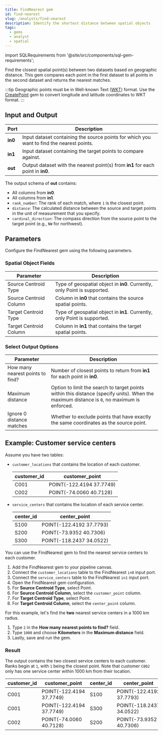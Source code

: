 ```yaml
---
title: FindNearest gem
id: find-nearest
slug: /analysts/find-nearest
description: Identify the shortest distance between spatial objects
tags:
  - gems
  - analyst
  - spatial
---
```


import SQLRequirements from '@site/src/components/sql-gem-requirements';

<SQLRequirements
  execution_engine="SQL Warehouse"
  sql_package_name="ProphecyDatabricksSqlSpatial"
  sql_package_version="0.0.3+"
/>

Find the closest spatial point(s) between two datasets based on geographic distance. This gem compares each point in the first dataset to all points in the second dataset and returns the nearest matches.

:::tip
Geographic points must be in Well-known Text ([WKT](https://en.wikipedia.org/wiki/Well-known_text_representation_of_geometry)) format. Use the [CreatePoint](/analysts/create-point) gem to convert longitude and latitude coordinates to WKT format.
:::

## Input and Output

| Port    | Description                                                                               |
| ------- | ----------------------------------------------------------------------------------------- |
| **in0** | Input dataset containing the source points for which you want to find the nearest points. |
| **in1** | Input dataset containing the target points to compare against.                            |
| **out** | Output dataset with the nearest point(s) from **in1** for each point in **in0**.          |

The output schema of **out** contains:

- All columns from **in0**.
- All columns from **in1**.
- `rank_number`: The rank of each match, where `1` is the closest point.
- `distance`: The calculated distance between the source and target points in the unit of measurement that you specify.
- `cardinal_direction`: The compass direction from the source point to the target point (e.g., `NW` for northwest).

## Parameters

Configure the FindNearest gem using the following parameters.

### Spatial Object Fields

| Parameter              | Description                                                               |
| ---------------------- | ------------------------------------------------------------------------- |
| Source Centroid Type   | Type of geospatial object in **in0**. Currently, only Point is supported. |
| Source Centroid Column | Column in **in0** that contains the source spatial points.                |
| Target Centroid Type   | Type of geospatial object in **in1**. Currently, only Point is supported. |
| Target Centroid Column | Column in **in1** that contains the target spatial points.                |

### Select Output Options

| Parameter                        | Description                                                                                                                                 |
| -------------------------------- | ------------------------------------------------------------------------------------------------------------------------------------------- |
| How many nearest points to find? | Number of closest points to return from **in1** for each point in **in0**.                                                                  |
| Maximum distance                 | Option to limit the search to target points within this distance (specify units). When the maximum distance is `0`, no maximum is enforced. |
| Ignore 0 distance matches        | Whether to exclude points that have exactly the same coordinates as the source point.                                                       |

## Example: Customer service centers

Assume you have two tables:

- `customer_locations` that contains the location of each customer.

  <div class="table-example">

  | customer_id | customer_point           |
  | ----------- | ------------------------ |
  | C001        | POINT(-122.4194 37.7749) |
  | C002        | POINT(-74.0060 40.7128)  |

  </div>

- `service_centers` that contains the location of each service center.

  <div class="table-example">

  | center_id | center_point             |
  | --------- | ------------------------ |
  | S100      | POINT(-122.4192 37.7793) |
  | S200      | POINT(-73.9352 40.7306)  |
  | S300      | POINT(-118.2437 34.0522) |

  </div>

You can use the FindNearest gem to find the nearest service centers to each customer.

1. Add the FindNearest gem to your pipeline canvas.
1. Connect the `customer_locations` table to the FindNearest `in0` input port.
1. Connect the `service_centers` table to the FindNearest `in1` input port.
1. Open the FindNearest gem configuration.
1. For **Source Centroid Type**, select Point.
1. For **Source Centroid Column**, select the `customer_point` column.
1. For **Target Centroid Type**, select Point.
1. For **Target Centroid Column**, select the `center_point` column.

For this example, let's find the **two** nearest service centers in a 1000 km radius.

1. Type `2` in the **How many nearest points to find?** field.
1. Type `1000` and choose **Kilometers** in the **Maximum distance** field.
1. Lastly, save and run the gem.

### Result

The output contains the two closest service centers to each customer. Ranks begin at `1`, with `1` being the closest point. Note that customer `C002` only has one service center within 1000 km from their location.

<div class="table-example">

| customer_id | customer_point           | center_id | center_point             | rank_number | distanceKilometers  | cardinal_direction |
| ----------- | ------------------------ | --------- | ------------------------ | ----------- | ------------------- | ------------------ |
| C001        | POINT(-122.4194 37.7749) | S100      | POINT(-122.4192 37.7793) | 1           | 0.48957333464416436 | N                  |
| C001        | POINT(-122.4194 37.7749) | S300      | POINT(-118.2437 34.0522) | 2           | 559.1205770615533   | SE                 |
| C002        | POINT(-74.0060 40.7128)  | S200      | POINT(-73.9352 40.7306)  | 1           | 6.286267237667312   | E                  |

</div>
